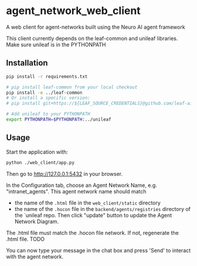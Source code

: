 # agent_network_web_client
A web client for agent-networks built using the Neuro AI agent framework

This client currently depends on the leaf-common and unileaf libraries.
Make sure unileaf is in the PYTHONPATH

## Installation
```bash
pip install -r requirements.txt

# pip install leaf-common from your local checkout
pip install -e ../leaf-common
# Or install a specific version:
# pip install git+https://${LEAF_SOURCE_CREDENTIALS}@github.com/leaf-ai/leaf-common.git@1.2.10

# Add unileaf to your PYTHONPATH
export PYTHONPATH=$PYTHONPATH:../unileaf
```
## Usage
Start the application with:
```bash
python ./web_client/app.py
```
Then go to http://127.0.0.1:5432 in your browser.

In the Configuration tab, choose an Agent Network Name, e.g. "intranet_agents".
This agent network name should match
- the name of the `.html` file in the `web_client/static` directory
- the name of the `.hocon` file
in the `backend/agents/registries` directory of the `unileaf repo.
Then click "update" button to update the Agent Network Diagram.

The .html file must match the .hocon file network. If not, regenerate the .html file. TODO

You can now type your message in the chat box and press 'Send' to interact with the agent network.